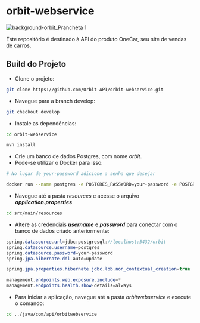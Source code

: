 # orbit-webservice
![background-orbit_Prancheta 1](https://user-images.githubusercontent.com/56441318/160112708-193a18fe-2241-427c-8fe0-2dc23324b48a.png)

Este repositório é destinado à API do produto OneCar, seu site de vendas de carros.

## Build do Projeto
- Clone o projeto:

```bash
git clone https://github.com/Orbit-API/orbit-webservice.git
```

- Navegue para a branch develop:

```bash
git checkout develop
```

- Instale as dependências:

```bash
cd orbit-webservice

mvn install
```

- Crie um banco de dados Postgres, com nome *orbit*.
- Pode-se utilizar o Docker para isso:

```bash
# No lugar de your-password adicione a senha que desejar

docker run --name postgres -e POSTGRES_PASSWORD=your-password -e POSTGRES_DB=orbit -p 5432:5432 -d postgres
```

- Navegue até a pasta *resources* e acesse o arquivo ***application.properties***

```bash
cd src/main/resources
```

- Altere as credenciais ***username*** e ***password*** para conectar com o banco de dados criado anteriormente:

```java
spring.datasource.url=jdbc:postgresql://localhost:5432/orbit
spring.datasource.username=postgres
spring.datasource.password=your-password
spring.jpa.hibernate.ddl-auto=update

spring.jpa.properties.hibernate.jdbc.lob.non_contextual_creation=true

management.endpoints.web.exposure.include=*
management.endpoints.health.show-details=always
```

- Para iniciar a aplicação, navegue até a pasta *orbitwebservice* e execute o comando:

```bash
cd ../java/com/api/orbitwebservice

```
